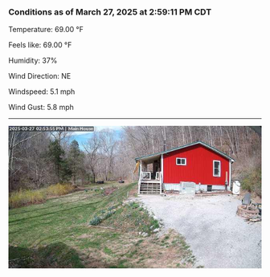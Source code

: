 ### Conditions as of March 27, 2025 at 2:59:11 PM CDT 

Temperature: 69.00 &deg;F

Feels like: 69.00 &deg;F

Humidity: 37%

Wind Direction: NE

Windspeed: 5.1 mph

Wind Gust: 5.8 mph

---

<img src="./images/latest.jpeg"/>

